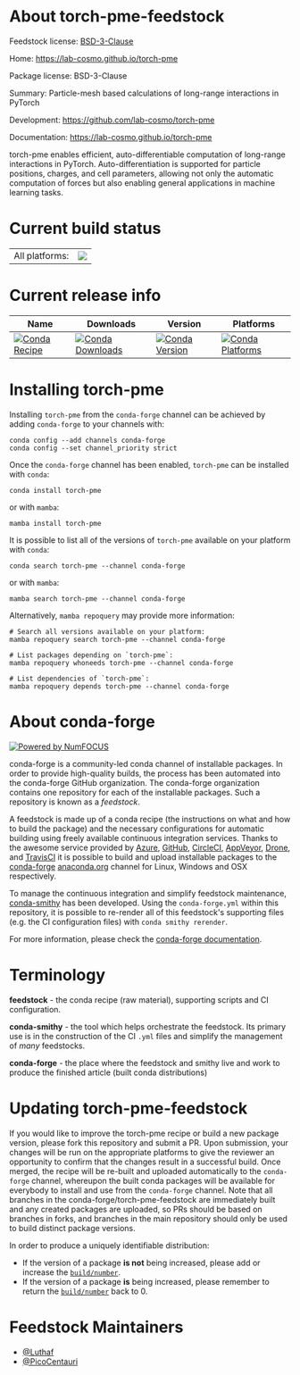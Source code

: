 About torch-pme-feedstock
=========================

Feedstock license: [BSD-3-Clause](https://github.com/conda-forge/torch-pme-feedstock/blob/main/LICENSE.txt)

Home: https://lab-cosmo.github.io/torch-pme

Package license: BSD-3-Clause

Summary: Particle-mesh based calculations of long-range interactions in PyTorch

Development: https://github.com/lab-cosmo/torch-pme

Documentation: https://lab-cosmo.github.io/torch-pme

torch-pme enables efficient, auto-differentiable computation of long-range
interactions in PyTorch. Auto-differentiation is supported for particle positions,
charges, and cell parameters, allowing not only the automatic computation of forces
but also enabling general applications in machine learning tasks.


Current build status
====================


<table><tr><td>All platforms:</td>
    <td>
      <a href="https://dev.azure.com/conda-forge/feedstock-builds/_build/latest?definitionId=24347&branchName=main">
        <img src="https://dev.azure.com/conda-forge/feedstock-builds/_apis/build/status/torch-pme-feedstock?branchName=main">
      </a>
    </td>
  </tr>
</table>

Current release info
====================

| Name | Downloads | Version | Platforms |
| --- | --- | --- | --- |
| [![Conda Recipe](https://img.shields.io/badge/recipe-torch--pme-green.svg)](https://anaconda.org/conda-forge/torch-pme) | [![Conda Downloads](https://img.shields.io/conda/dn/conda-forge/torch-pme.svg)](https://anaconda.org/conda-forge/torch-pme) | [![Conda Version](https://img.shields.io/conda/vn/conda-forge/torch-pme.svg)](https://anaconda.org/conda-forge/torch-pme) | [![Conda Platforms](https://img.shields.io/conda/pn/conda-forge/torch-pme.svg)](https://anaconda.org/conda-forge/torch-pme) |

Installing torch-pme
====================

Installing `torch-pme` from the `conda-forge` channel can be achieved by adding `conda-forge` to your channels with:

```
conda config --add channels conda-forge
conda config --set channel_priority strict
```

Once the `conda-forge` channel has been enabled, `torch-pme` can be installed with `conda`:

```
conda install torch-pme
```

or with `mamba`:

```
mamba install torch-pme
```

It is possible to list all of the versions of `torch-pme` available on your platform with `conda`:

```
conda search torch-pme --channel conda-forge
```

or with `mamba`:

```
mamba search torch-pme --channel conda-forge
```

Alternatively, `mamba repoquery` may provide more information:

```
# Search all versions available on your platform:
mamba repoquery search torch-pme --channel conda-forge

# List packages depending on `torch-pme`:
mamba repoquery whoneeds torch-pme --channel conda-forge

# List dependencies of `torch-pme`:
mamba repoquery depends torch-pme --channel conda-forge
```


About conda-forge
=================

[![Powered by
NumFOCUS](https://img.shields.io/badge/powered%20by-NumFOCUS-orange.svg?style=flat&colorA=E1523D&colorB=007D8A)](https://numfocus.org)

conda-forge is a community-led conda channel of installable packages.
In order to provide high-quality builds, the process has been automated into the
conda-forge GitHub organization. The conda-forge organization contains one repository
for each of the installable packages. Such a repository is known as a *feedstock*.

A feedstock is made up of a conda recipe (the instructions on what and how to build
the package) and the necessary configurations for automatic building using freely
available continuous integration services. Thanks to the awesome service provided by
[Azure](https://azure.microsoft.com/en-us/services/devops/), [GitHub](https://github.com/),
[CircleCI](https://circleci.com/), [AppVeyor](https://www.appveyor.com/),
[Drone](https://cloud.drone.io/welcome), and [TravisCI](https://travis-ci.com/)
it is possible to build and upload installable packages to the
[conda-forge](https://anaconda.org/conda-forge) [anaconda.org](https://anaconda.org/)
channel for Linux, Windows and OSX respectively.

To manage the continuous integration and simplify feedstock maintenance,
[conda-smithy](https://github.com/conda-forge/conda-smithy) has been developed.
Using the ``conda-forge.yml`` within this repository, it is possible to re-render all of
this feedstock's supporting files (e.g. the CI configuration files) with ``conda smithy rerender``.

For more information, please check the [conda-forge documentation](https://conda-forge.org/docs/).

Terminology
===========

**feedstock** - the conda recipe (raw material), supporting scripts and CI configuration.

**conda-smithy** - the tool which helps orchestrate the feedstock.
                   Its primary use is in the construction of the CI ``.yml`` files
                   and simplify the management of *many* feedstocks.

**conda-forge** - the place where the feedstock and smithy live and work to
                  produce the finished article (built conda distributions)


Updating torch-pme-feedstock
============================

If you would like to improve the torch-pme recipe or build a new
package version, please fork this repository and submit a PR. Upon submission,
your changes will be run on the appropriate platforms to give the reviewer an
opportunity to confirm that the changes result in a successful build. Once
merged, the recipe will be re-built and uploaded automatically to the
`conda-forge` channel, whereupon the built conda packages will be available for
everybody to install and use from the `conda-forge` channel.
Note that all branches in the conda-forge/torch-pme-feedstock are
immediately built and any created packages are uploaded, so PRs should be based
on branches in forks, and branches in the main repository should only be used to
build distinct package versions.

In order to produce a uniquely identifiable distribution:
 * If the version of a package **is not** being increased, please add or increase
   the [``build/number``](https://docs.conda.io/projects/conda-build/en/latest/resources/define-metadata.html#build-number-and-string).
 * If the version of a package **is** being increased, please remember to return
   the [``build/number``](https://docs.conda.io/projects/conda-build/en/latest/resources/define-metadata.html#build-number-and-string)
   back to 0.

Feedstock Maintainers
=====================

* [@Luthaf](https://github.com/Luthaf/)
* [@PicoCentauri](https://github.com/PicoCentauri/)

